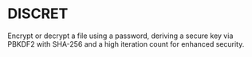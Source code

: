 # DISCRET
Encrypt or decrypt a file using a password, deriving a secure key via PBKDF2 with SHA-256 and a high iteration count for enhanced security.
